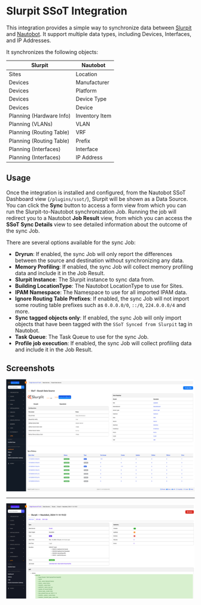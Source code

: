 # Slurpit SSoT Integration

This integration provides a simple way to synchronize data between [Slurpit](https://slurpit.io/) and [Nautobot](https://github.com/nautobot/nautobot). It support multiple data types, including Devices, Interfaces, and IP Addresses.

It synchronizes the following objects:

| Slurpit                  | Nautobot                     |
| -----------------------  | ---------------------------- |
| Sites                    | Location                     |
| Devices                  | Manufacturer                 |
| Devices                  | Platform                     |
| Devices                  | Device Type                  |
| Devices                  | Device                       |
| Planning (Hardware Info) | Inventory Item               |
| Planning (VLANs)         | VLAN                         |
| Planning (Routing Table) | VRF                          |
| Planning (Routing Table) | Prefix                       |
| Planning (Interfaces)    | Interface                    |
| Planning (Interfaces)    | IP Address                   |

## Usage

Once the integration is installed and configured, from the Nautobot SSoT Dashboard view (`/plugins/ssot/`), Slurpit will be shown as a Data Source. You can click the **Sync** button to access a form view from which you can run the Slurpit-to-Nautobot synchronization Job. Running the job will redirect you to a Nautobot **Job Result** view, from which you can access the **SSoT Sync Details** view to see detailed information about the outcome of the sync Job.

There are several options available for the sync Job:

- **Dryrun**: If enabled, the sync Job will only report the differences between the source and destination without synchronizing any data.
- **Memory Profiling**: If enabled, the sync Job will collect memory profiling data and include it in the Job Result.
- **Slurpit Instance**: The Slurpit instance to sync data from.
- **Building LocationType**: The Nautobot LocationType to use for Sites.
- **IPAM Namespace**: The Namespace to use for all imported IPAM data.
- **Ignore Routing Table Prefixes**: If enabled, the sync Job will not import some routing table prefixes such as `0.0.0.0/0`, `::/0`, `224.0.0.0/4` and more. 
- **Sync tagged objects only**: If enabled, the sync Job will only import objects that have been tagged with the `SSoT Synced from Slurpit` tag in Nautobot.
- **Task Queue**: The Task Queue to use for the sync Job.
- **Profile job execution**: If enabled, the sync Job will collect profiling data and include it in the Job Result.

## Screenshots

![Detail View](../../images/slurpit-detail-view.png)

---

![Results View](../../images/slurpit-result-view.png)
